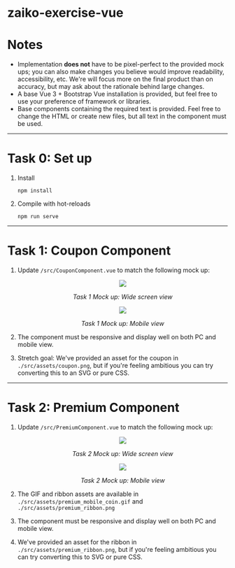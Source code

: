 # zaiko-exercise-vue

# Notes
- Implementation **does not** have to be pixel-perfect to the provided mock ups; you can also make changes you believe would improve readability, accessibility, etc. We're will focus more on the final product than on accuracy, but may ask about the rationale behind large changes.
- A base Vue 3 + Bootstrap Vue installation is provided, but feel free to use your preference of framework or libraries.
- Base components containing the required text is provided. Feel free to change the HTML or create new files, but all text in the component must be used.

---

# Task 0: Set up

1. Install
   ```
   npm install
   ```
2. Compile with hot-reloads
   ```
   npm run serve
   ```

---

# Task 1: Coupon Component
1. Update `/src/CouponComponent.vue` to match the following mock up:

   <center>
   <img src="https://d38fgd7fmrcuct.cloudfront.net/1_3xcb9oxm04axv5axgexku.jpg" />
   
   <i>Task 1 Mock up: Wide screen view</i>
   </center>
   <center><img src="https://d38fgd7fmrcuct.cloudfront.net/1_3xcb9p04umy5xcm4btn2m.jpg" />
   
   <i>Task 1 Mock up: Mobile view</i>
   </center>

2. The component must be responsive and display well on both PC and mobile view.
3. Stretch goal: We've provided an asset for the coupon in `./src/assets/coupon.png`, but if you're feeling ambitious you can try converting this to an SVG or pure CSS.

---

# Task 2: Premium Component
1. Update `/src/PremiumComponent.vue` to match the following mock up:
   <center>
   <img src="https://d38fgd7fmrcuct.cloudfront.net/1_3xcbbnxjprnkhtgwrqjj1.jpg" />

   <i>Task 2 Mock up: Wide screen view</i>
   </center>
   <center><img src="https://d38fgd7fmrcuct.cloudfront.net/1_3xcbbnvx9mktw7go0fxoy.jpg" />

   <i>Task 2 Mock up: Mobile view</i>
   </center>

2. The GIF and ribbon assets are available in `./src/assets/premium_mobile_coin.gif` and `./src/assets/premium_ribbon.png`
3. The component must be responsive and display well on both PC and mobile view.
4. We've provided an asset for the ribbon in `./src/assets/premium_ribbon.png`, but if you're feeling ambitious you can try converting this to SVG or pure CSS.
